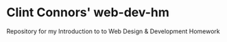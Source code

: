 # Clint Connors' web-dev-hm
Repository for my Introduction to to Web Design &amp; Development Homework
